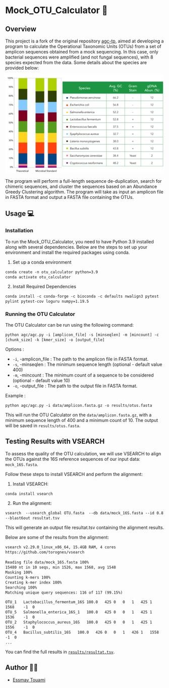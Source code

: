 # Mock_OTU_Calculator 🦠

## Overview
This project is a fork of the original repository [agc-tp](https://github.com/aghozlane/agc-tp), aimed at developing a program to calculate the Operational Taxonomic Units (OTUs) from a set of amplicon sequences obtained from a mock sequencing. In this case, only bacterial sequences were amplified (and not fungal sequences), with 8 species expected from the data. Some details about the species are provided below:

![Species details](data/Species.png)


The program will perform a full-length sequence de-duplication, search for chimeric sequences, and cluster the sequences based on an Abundance Greedy Clustering algorithm. The program will take as input an amplicon file in FASTA format and output a FASTA file containing the OTUs.

## Usage 💻
### Installation
To run the Mock_OTU_Calculator, you need to have Python 3.9 installed along with several dependencies. Below are the steps to set up your environment and install the required packages using conda.

1. Set up a conda environment
```
conda create -n otu_calculator python=3.9
conda activate otu_calculator
```

2. Install Required Dependencies

```
conda install -c conda-forge -c bioconda -c defaults nwalign3 pytest pylint pytest-cov loguru numpy=1.19.5
```

### Running the OTU Calculator
The OTU Calculator can be run using the following command:

```
python agc/agc.py -i [amplicon_file] -s [minseqlen] -m [mincount] -c [chunk_size] -k [kmer_size] -o [output_file]
```

Options :

 - `-i`, -amplicon_file : The path to the amplicon file in FASTA format.
 - `-s`, -minseqlen : The minimum sequence length (optional - default value 400)
 - `-m`, -mincount : The minimum count of a sequence to be considered (optional - default value 10)
 - `-o`, -output_file : The path to the output file in FASTA format.


Example :
```
python agc/agc.py -i data/amplicon.fasta.gz -o results/otus.fasta
```
This will run the OTU Calculator on the `data/amplicon.fasta.gz`, with a minimum sequence length of 400 and a minimum count of 10. The output will be saved in `results/otus.fasta`.


## Testing Results with VSEARCH

To assess the quality of the OTU calculation, we will use VSEARCH to align the OTUs against the 16S reference sequences of our input data: `mock_16S.fasta`.

Follow these steps to install VSEARCH and perform the alignment:

1. Install VSEARCH:
```
conda install vsearch
```
2. Run the alignment:
```
vsearch  --usearch_global OTU.fasta  --db data/mock_16S.fasta --id 0.8 --blast6out resultat.tsv
```

This will generate an output file resultat.tsv containing the alignment results.  

Below are some of the results from the alignment:

```
vsearch v2.29.0_linux_x86_64, 15.4GB RAM, 4 cores
https://github.com/torognes/vsearch

Reading file data/mock_16S.fasta 100%  
15480 nt in 10 seqs, min 1526, max 1568, avg 1548
Masking 100% 
Counting k-mers 100% 
Creating k-mer index 100% 
Searching 100%  
Matching unique query sequences: 116 of 117 (99.15%)
```
    
```
OTU_1	Lactobacillus_fermentum_16S	100.0	425	0	0	1	425	1	1568	-1	0
OTU_5	Salmonella_enterica_16S_1	100.0	425	0	0	1	425	1	1536	-1	0
OTU_2	Staphylococcus_aureus_16S	100.0	425	0	0	1	425	1	1556	-1	0
OTU_4	Bacillus_subtilis_16S	100.0	426	0	0	1	426	1	1558	-1	0
...
```

You can find the full results in [`results/resultat.tsv`](results/resultat.tsv).




## Author 🧑‍💻
- [Essmay Touami](essmay.touami@etu.u-paris.fr)

